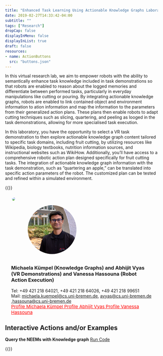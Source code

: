 ```yaml
---
title: "Enhanced Task Learning Using Actionable Knowledge Graphs Laboratory"
date: 2019-02-27T14:33:42-04:00
subtitle: ""
tags: ["Research"]
dropCap: false
displayInMenu: false
displayInList: true
draft: false
resources:
- name: ActionButtons
  src: "buttons.json"
---
```

In this virtual research lab, we aim to empower robots with the ability to semantically enhance task knowledge included in task demonstrations so that robots are enabled to reason about the logged memories and differentiate between performed tasks, particularly in everyday manipulations like cutting or pouring. By integrating actionable knowledge graphs, robots are enabled to link contained object and environment information to ation information and map the information to the parameters from their generalized action plans. These plans then enable robots to adapt cutting techniques such as slicing, quartering, and peeling as looged in the task demonstrations, allowing for more specialised task execution.

In this laboratory, you have the opportunity to select a VR task demonstration to then explore actionable knowledge graph content tailored to specific task domains, including fruit cutting, by utilizing resources like Wikipedia, biology textbooks, nutrition information sources, and instructional websites such as WikiHow. Additionally, you’ll have access to a comprehensive robotic action plan designed specifically for fruit cutting tasks. The integration of actionable knowledge graph information with the task demonstration, such as ”quartering an apple,” can be translated into specific action parameters of the robot. The customized plan can be tested and refined within a simulated environment.


<div class="hidde-after-preview">
  {{<Webinterface>}}
</div>

<!--more-->


<div class="main-well-flex-container" style="margin:20px;align-items: center;">

  <div style="flex:30%;">
      <img src="MichaelaKümpel.png" width="200" style="clip-path: circle(35%);">
  </div>
  <div style="flex:30%;">
      <img src="avyas2.jpg" style="clip-path: circle(35%);">
  </div>
<!--<div style="flex:30%;">
      <img src="avyas2.jpg" style="clip-path: circle(35%);">
  </div> -->


  <div style="flex:70%;">
    <h3>Michaela Kümpel (Knowledge Graphs) and Abhijit Vyas (VR Demonstrations) and Vanessa Hassouna (Robot Action Execution)</h3>
    Tel:     +49 421 218 64021, +49 421 218 64026, +49 421 218 99651 <br>
    <!--Fax:     +49 XXXXXXXXXX <br> -->
    Mail:    <a href="mailto:michaela.kuempel@cs.uni-bremen.de">michaela.kuempel@cs.uni-bremen.de</a>,  <a href="mailto:avyas@cs.uni-bremen.de">avyas@cs.uni-bremen.de</a> ,<a href="mailto:hassouna@cs.uni-bremen.de">hassouna@cs.uni-bremen.de</a> <br>
    <a style="color:red" href="https://ai.uni-bremen.de/team/michaela_kümpel">
      <span style="font-size: 15px;">Profile Michaela Kümpel</span>
       <a style="color:red" href="href="https://ai.uni-bremen.de/team/abhijit_vyas">
      <span style="font-size: 15px;">Profile Abhijit Vyas</span>
      <a style="color:red" href="https://ai.uni-bremen.de/team/vanessa_hassouna">
      <span style="font-size: 15px;">Profile Vanessa Hassouna</span>
    </a>
  </div>

</div> 

Interactive Actions and/or Examples
---

 

<p> <b>Query the NEEMs with Knowledge graph</b>
<a class="btn btn-primary" target="_blank" href="https://binder.intel4coro.de/v2/gh/ease-crc/bootstrapping_giskard/72f355d5e906880d85a566afbe1a1041f8e0a3eb?urlpath=lab%2Ftree%2Fnotebooks%2Fneem_query.ipynb">Run Code</a>
</p>

 


{{<Webinterface>}}

<!--For Detailed information click 
<a href="https://food-ninja.github.io/WebKat-MealRobot//">here!</a> 
-->

<!--<hr>
<h2>Parameterising General Action Plans with Web Knowledge</h2>

<font size=3>To achieve our goal of enabling a robotic agent to handle unkown task variations by parameterising general action plans using web knowledge, we employ the following architecture:</font>

<p align="center">
  <img src="Motivation4.jpg" width="600" alt="Action Plans"/><br>
</p>

<font size=3>In general, the robot needs to have access to a general action designator of cutting that can be parameterised.
When the robot is given a task request, it can either query the graph database with the knowledge graph directly via its SPARQL REST API or use a knowledge framework with additional functionalities such as the KnowRob knowledge processing system[^1] and pose Prolog queries, which then are translated to SPARQL queries.
More information on the different ways of querying the knowledge graph can be found <a href="https://food-ninja.github.io/WebKat-MealRobot/posts/querylikearobot/">here</a>.</font>
-->
